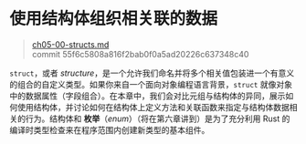 # 使用结构体组织相关联的数据

> [ch05-00-structs.md](https://github.com/rust-lang/book/blob/master/second-edition/src/ch05-00-structs.md)
> <br>
> commit 55f6c5808a816f2bab0f0a5ad20226c637348c40

`struct`，或者 *structure*，是一个允许我们命名并将多个相关值包装进一个有意义的组合的自定义类型。如果你来自一个面向对象编程语言背景，`struct` 就像对象中的数据属性（字段组合）。在本章中，我们会对比元组与结构体的异同，展示如何使用结构体，并讨论如何在结构体上定义方法和关联函数来指定与结构体数据相关的行为。结构体和 **枚举**（*enum*）（将在第六章讲到）是为了充分利用 Rust 的编译时类型检查来在程序范围内创建新类型的基本组件。
